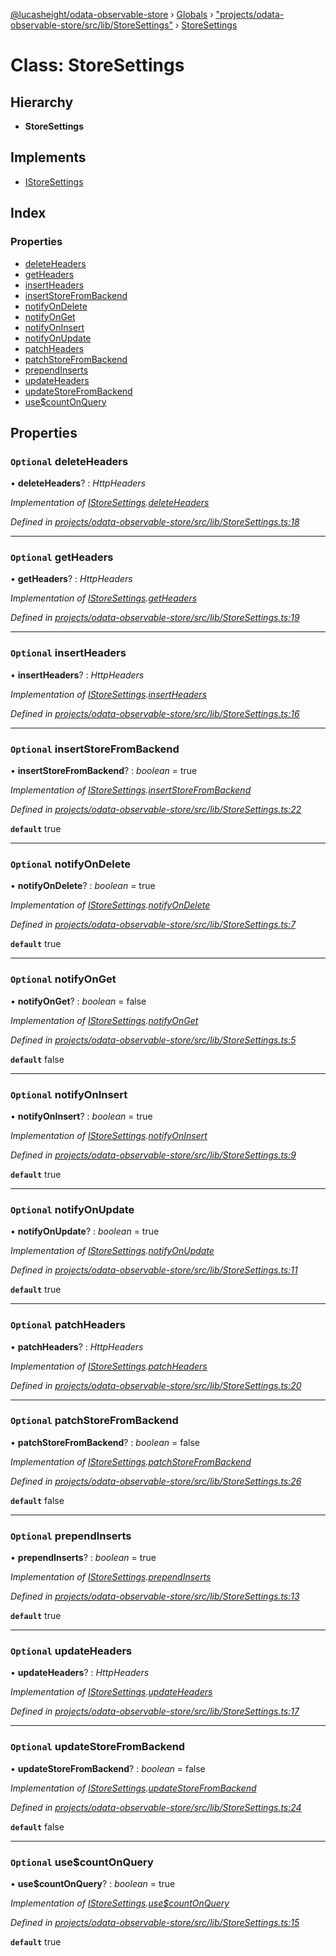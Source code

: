 [@lucasheight/odata-observable-store](../README.md) › [Globals](../globals.md) › ["projects/odata-observable-store/src/lib/StoreSettings"](../modules/_projects_odata_observable_store_src_lib_storesettings_.md) › [StoreSettings](_projects_odata_observable_store_src_lib_storesettings_.storesettings.md)

# Class: StoreSettings

## Hierarchy

* **StoreSettings**

## Implements

* [IStoreSettings](../interfaces/_projects_odata_observable_store_src_lib_istore_.istoresettings.md)

## Index

### Properties

* [deleteHeaders](_projects_odata_observable_store_src_lib_storesettings_.storesettings.md#optional-deleteheaders)
* [getHeaders](_projects_odata_observable_store_src_lib_storesettings_.storesettings.md#optional-getheaders)
* [insertHeaders](_projects_odata_observable_store_src_lib_storesettings_.storesettings.md#optional-insertheaders)
* [insertStoreFromBackend](_projects_odata_observable_store_src_lib_storesettings_.storesettings.md#optional-insertstorefrombackend)
* [notifyOnDelete](_projects_odata_observable_store_src_lib_storesettings_.storesettings.md#optional-notifyondelete)
* [notifyOnGet](_projects_odata_observable_store_src_lib_storesettings_.storesettings.md#optional-notifyonget)
* [notifyOnInsert](_projects_odata_observable_store_src_lib_storesettings_.storesettings.md#optional-notifyoninsert)
* [notifyOnUpdate](_projects_odata_observable_store_src_lib_storesettings_.storesettings.md#optional-notifyonupdate)
* [patchHeaders](_projects_odata_observable_store_src_lib_storesettings_.storesettings.md#optional-patchheaders)
* [patchStoreFromBackend](_projects_odata_observable_store_src_lib_storesettings_.storesettings.md#optional-patchstorefrombackend)
* [prependInserts](_projects_odata_observable_store_src_lib_storesettings_.storesettings.md#optional-prependinserts)
* [updateHeaders](_projects_odata_observable_store_src_lib_storesettings_.storesettings.md#optional-updateheaders)
* [updateStoreFromBackend](_projects_odata_observable_store_src_lib_storesettings_.storesettings.md#optional-updatestorefrombackend)
* [use$countOnQuery](_projects_odata_observable_store_src_lib_storesettings_.storesettings.md#optional-usecountonquery)

## Properties

### `Optional` deleteHeaders

• **deleteHeaders**? : *HttpHeaders*

*Implementation of [IStoreSettings](../interfaces/_projects_odata_observable_store_src_lib_istore_.istoresettings.md).[deleteHeaders](../interfaces/_projects_odata_observable_store_src_lib_istore_.istoresettings.md#optional-deleteheaders)*

*Defined in [projects/odata-observable-store/src/lib/StoreSettings.ts:18](https://github.com/lucasheight/odata-observable-store/blob/a92f36b7/projects/odata-observable-store/src/lib/StoreSettings.ts#L18)*

___

### `Optional` getHeaders

• **getHeaders**? : *HttpHeaders*

*Implementation of [IStoreSettings](../interfaces/_projects_odata_observable_store_src_lib_istore_.istoresettings.md).[getHeaders](../interfaces/_projects_odata_observable_store_src_lib_istore_.istoresettings.md#optional-getheaders)*

*Defined in [projects/odata-observable-store/src/lib/StoreSettings.ts:19](https://github.com/lucasheight/odata-observable-store/blob/a92f36b7/projects/odata-observable-store/src/lib/StoreSettings.ts#L19)*

___

### `Optional` insertHeaders

• **insertHeaders**? : *HttpHeaders*

*Implementation of [IStoreSettings](../interfaces/_projects_odata_observable_store_src_lib_istore_.istoresettings.md).[insertHeaders](../interfaces/_projects_odata_observable_store_src_lib_istore_.istoresettings.md#optional-insertheaders)*

*Defined in [projects/odata-observable-store/src/lib/StoreSettings.ts:16](https://github.com/lucasheight/odata-observable-store/blob/a92f36b7/projects/odata-observable-store/src/lib/StoreSettings.ts#L16)*

___

### `Optional` insertStoreFromBackend

• **insertStoreFromBackend**? : *boolean* = true

*Implementation of [IStoreSettings](../interfaces/_projects_odata_observable_store_src_lib_istore_.istoresettings.md).[insertStoreFromBackend](../interfaces/_projects_odata_observable_store_src_lib_istore_.istoresettings.md#optional-insertstorefrombackend)*

*Defined in [projects/odata-observable-store/src/lib/StoreSettings.ts:22](https://github.com/lucasheight/odata-observable-store/blob/a92f36b7/projects/odata-observable-store/src/lib/StoreSettings.ts#L22)*

**`default`** true

___

### `Optional` notifyOnDelete

• **notifyOnDelete**? : *boolean* = true

*Implementation of [IStoreSettings](../interfaces/_projects_odata_observable_store_src_lib_istore_.istoresettings.md).[notifyOnDelete](../interfaces/_projects_odata_observable_store_src_lib_istore_.istoresettings.md#optional-notifyondelete)*

*Defined in [projects/odata-observable-store/src/lib/StoreSettings.ts:7](https://github.com/lucasheight/odata-observable-store/blob/a92f36b7/projects/odata-observable-store/src/lib/StoreSettings.ts#L7)*

**`default`** true

___

### `Optional` notifyOnGet

• **notifyOnGet**? : *boolean* = false

*Implementation of [IStoreSettings](../interfaces/_projects_odata_observable_store_src_lib_istore_.istoresettings.md).[notifyOnGet](../interfaces/_projects_odata_observable_store_src_lib_istore_.istoresettings.md#optional-notifyonget)*

*Defined in [projects/odata-observable-store/src/lib/StoreSettings.ts:5](https://github.com/lucasheight/odata-observable-store/blob/a92f36b7/projects/odata-observable-store/src/lib/StoreSettings.ts#L5)*

**`default`** false

___

### `Optional` notifyOnInsert

• **notifyOnInsert**? : *boolean* = true

*Implementation of [IStoreSettings](../interfaces/_projects_odata_observable_store_src_lib_istore_.istoresettings.md).[notifyOnInsert](../interfaces/_projects_odata_observable_store_src_lib_istore_.istoresettings.md#optional-notifyoninsert)*

*Defined in [projects/odata-observable-store/src/lib/StoreSettings.ts:9](https://github.com/lucasheight/odata-observable-store/blob/a92f36b7/projects/odata-observable-store/src/lib/StoreSettings.ts#L9)*

**`default`** true

___

### `Optional` notifyOnUpdate

• **notifyOnUpdate**? : *boolean* = true

*Implementation of [IStoreSettings](../interfaces/_projects_odata_observable_store_src_lib_istore_.istoresettings.md).[notifyOnUpdate](../interfaces/_projects_odata_observable_store_src_lib_istore_.istoresettings.md#optional-notifyonupdate)*

*Defined in [projects/odata-observable-store/src/lib/StoreSettings.ts:11](https://github.com/lucasheight/odata-observable-store/blob/a92f36b7/projects/odata-observable-store/src/lib/StoreSettings.ts#L11)*

**`default`** true

___

### `Optional` patchHeaders

• **patchHeaders**? : *HttpHeaders*

*Implementation of [IStoreSettings](../interfaces/_projects_odata_observable_store_src_lib_istore_.istoresettings.md).[patchHeaders](../interfaces/_projects_odata_observable_store_src_lib_istore_.istoresettings.md#optional-patchheaders)*

*Defined in [projects/odata-observable-store/src/lib/StoreSettings.ts:20](https://github.com/lucasheight/odata-observable-store/blob/a92f36b7/projects/odata-observable-store/src/lib/StoreSettings.ts#L20)*

___

### `Optional` patchStoreFromBackend

• **patchStoreFromBackend**? : *boolean* = false

*Implementation of [IStoreSettings](../interfaces/_projects_odata_observable_store_src_lib_istore_.istoresettings.md).[patchStoreFromBackend](../interfaces/_projects_odata_observable_store_src_lib_istore_.istoresettings.md#optional-patchstorefrombackend)*

*Defined in [projects/odata-observable-store/src/lib/StoreSettings.ts:26](https://github.com/lucasheight/odata-observable-store/blob/a92f36b7/projects/odata-observable-store/src/lib/StoreSettings.ts#L26)*

**`default`** false

___

### `Optional` prependInserts

• **prependInserts**? : *boolean* = true

*Implementation of [IStoreSettings](../interfaces/_projects_odata_observable_store_src_lib_istore_.istoresettings.md).[prependInserts](../interfaces/_projects_odata_observable_store_src_lib_istore_.istoresettings.md#optional-prependinserts)*

*Defined in [projects/odata-observable-store/src/lib/StoreSettings.ts:13](https://github.com/lucasheight/odata-observable-store/blob/a92f36b7/projects/odata-observable-store/src/lib/StoreSettings.ts#L13)*

**`default`** true

___

### `Optional` updateHeaders

• **updateHeaders**? : *HttpHeaders*

*Implementation of [IStoreSettings](../interfaces/_projects_odata_observable_store_src_lib_istore_.istoresettings.md).[updateHeaders](../interfaces/_projects_odata_observable_store_src_lib_istore_.istoresettings.md#optional-updateheaders)*

*Defined in [projects/odata-observable-store/src/lib/StoreSettings.ts:17](https://github.com/lucasheight/odata-observable-store/blob/a92f36b7/projects/odata-observable-store/src/lib/StoreSettings.ts#L17)*

___

### `Optional` updateStoreFromBackend

• **updateStoreFromBackend**? : *boolean* = false

*Implementation of [IStoreSettings](../interfaces/_projects_odata_observable_store_src_lib_istore_.istoresettings.md).[updateStoreFromBackend](../interfaces/_projects_odata_observable_store_src_lib_istore_.istoresettings.md#optional-updatestorefrombackend)*

*Defined in [projects/odata-observable-store/src/lib/StoreSettings.ts:24](https://github.com/lucasheight/odata-observable-store/blob/a92f36b7/projects/odata-observable-store/src/lib/StoreSettings.ts#L24)*

**`default`** false

___

### `Optional` use$countOnQuery

• **use$countOnQuery**? : *boolean* = true

*Implementation of [IStoreSettings](../interfaces/_projects_odata_observable_store_src_lib_istore_.istoresettings.md).[use$countOnQuery](../interfaces/_projects_odata_observable_store_src_lib_istore_.istoresettings.md#optional-usecountonquery)*

*Defined in [projects/odata-observable-store/src/lib/StoreSettings.ts:15](https://github.com/lucasheight/odata-observable-store/blob/a92f36b7/projects/odata-observable-store/src/lib/StoreSettings.ts#L15)*

**`default`** true
